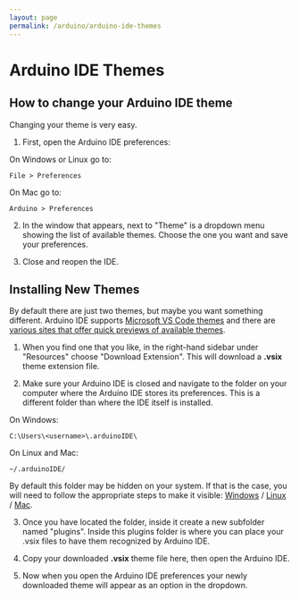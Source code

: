 ```yaml
---
layout: page
permalink: /arduino/arduino-ide-themes
---
```


# Arduino IDE Themes

## How to change your Arduino IDE theme

Changing your theme is very easy.

1. First, open the Arduino IDE preferences:

On Windows or Linux go to:

``File > Preferences``

On Mac go to:

``Arduino > Preferences``

2. In the window that appears, next to "Theme" is a dropdown menu showing the list of available themes. Choose the one you want and save your preferences.

3. Close and reopen the IDE.

## Installing New Themes

By default there are just two themes, but maybe you want something different. Arduino IDE supports [Microsoft VS Code themes](https://marketplace.visualstudio.com/search?target=VSCode&category=Themes) and there are [various sites that offer quick previews of available themes](https://vscodethemes.com/).

1. When you find one that you like, in the right-hand sidebar under "Resources" choose "Download Extension". This will download a **.vsix** theme extension file.

2. Make sure your Arduino IDE is closed and navigate to the folder on your computer where the Arduino IDE stores its preferences. This is a different folder than where the IDE itself is installed.

On Windows:

``C:\Users\<username>\.arduinoIDE\``

On Linux and Mac:

``~/.arduinoIDE/``

By default this folder may be hidden on your system. If that is the case, you will need to follow the appropriate steps to make it visible: [Windows](https://support.microsoft.com/en-us/windows/view-hidden-files-and-folders-in-windows-97fbc472-c603-9d90-91d0-1166d1d9f4b5) / [Linux](https://www.geeksforgeeks.org/how-to-view-and-create-hidden-files-in-linux/) / [Mac](https://www.macworld.com/article/671158/how-to-show-hidden-files-on-a-mac.html).

3. Once you have located the folder, inside it create a new subfolder named "plugins". Inside this plugins folder is where you can place your .vsix files to have them recognized by Arduino IDE. 

4. Copy your downloaded **.vsix** theme file here, then open the Arduino IDE.

5. Now when you open the Arduino IDE preferences your newly downloaded theme will appear as an option in the dropdown.
